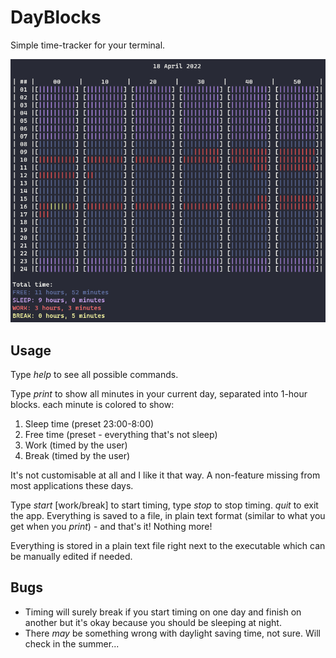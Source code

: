 # DayBlocks

Simple time-tracker for your terminal.

![DayBlocks in action](/dayblocks.png "DayBlocks in action")

## Usage ##

Type *help* to see all possible commands.

Type *print* to show all minutes in your current day, separated into 1-hour blocks. each minute is colored to show:
1. Sleep time (preset 23:00-8:00)
2. Free time (preset - everything that's not sleep)
3. Work (timed by the user)
4. Break (timed by the user)


It's not customisable at all and I like it that way. A non-feature missing from most applications these days.


Type *start* [work/break] to start timing, type *stop* to stop timing. *quit* to exit the app. 
Everything is saved to a file, in plain text format (similar to what you get when you *print*) - and that's it! Nothing more! 

Everything is stored in a plain text file right next to the executable which can be manually edited if needed.

## Bugs ##

* Timing will surely break if you start timing on one day and finish on another but it's okay because you should be sleeping at night.
* There *may* be something wrong with daylight saving time, not sure. Will check in the summer...
